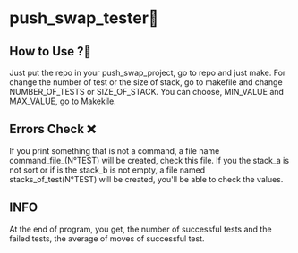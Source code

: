 # push_swap_tester💱

## How to Use ?📄

Just put the repo in your push_swap_project, go to repo and just make.
For change the number of test or the size of stack, go to makefile and change NUMBER_OF_TESTS or SIZE_OF_STACK.
You can choose, MIN_VALUE and MAX_VALUE, go to Makekile.

## Errors Check ❌
If you print something that is not a command, a file name command_file_(N°TEST) will be created, check this file.
If you the stack_a is not sort or if is the stack_b is not empty, a file named stacks_of_test(N°TEST) will be created, you'll be able to check the values.

## INFO

At the end of program, you get, the number of successful tests and the failed tests, the average of moves of successful test.